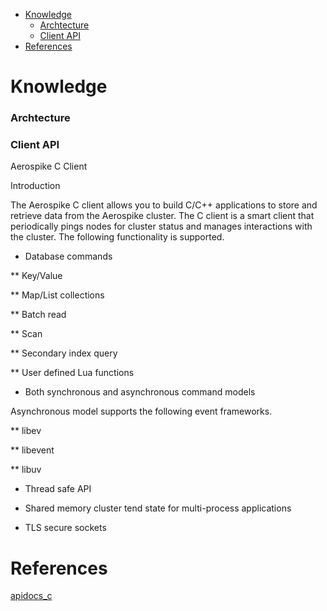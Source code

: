 <!-- MarkdownTOC -->

- [Knowledge](#knowledge)
  - [Archtecture](#archtecture)
  - [Client API](#client-api)
- [References](#references)

<!-- /MarkdownTOC -->


# Knowledge
### Archtecture


### Client API
Aerospike C Client

Introduction


The Aerospike C client allows you to build C/C++ applications to store and retrieve data from the Aerospike cluster. The C client is a smart client that periodically pings nodes for cluster status and manages interactions with the cluster. The following functionality is supported.

* Database commands

** Key/Value

** Map/List collections

** Batch read

** Scan

** Secondary index query

** User defined Lua functions

* Both synchronous and asynchronous command models

Asynchronous model supports the following event frameworks.

** libev

** libevent

** libuv

* Thread safe API

* Shared memory cluster tend state for multi-process applications

* TLS secure sockets


# References
[apidocs_c](https://www.aerospike.com/apidocs/c/)<br/>

[]()<br/>

[]()<br/>

[]()<br/>

[]()<br/>

[]()<br/>

[]()<br/>
